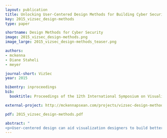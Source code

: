 ```yaml
---
layout: publication
title: Unlocking User-Centered Design Methods for Building Cyber Security Visualizations
key: 2015_vizsec_design-methods
type: paper

shortname: Design Methods for Cyber Security
image: 2015_vizsec_design-methods.png
image_large: 2015_vizsec_design-methods_teaser.png

authors:
- mckenna
- Diane Staheli
- meyer

journal-short: VizSec
year: 2015

bibentry: inproceedings
bib:
  booktitle: Proceedings of the 12th International Symposium on Visualization for Cyber Security (VIS ’15)

external-project: http://mckennapsean.com/projects/vizsec-design-methods/

pdf: 2015_vizsec_design-methods.pdf

abstract: "
<p>User-centered design can aid visualization designers to build better, more practical tools that meet the needs of cyber security users. The cyber security visualization research community can adopt a variety of design methods to more efficiently and effectively build tools. We demonstrate how previous cyber visualization research has omitted a discussion of effectiveness and process in the explanation of design methods. In this paper, we discuss three design methods and illustrate how each method informed two real-world cyber security visualization projects which resulted in successful deployments to users.</p>"
---
```

